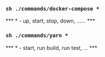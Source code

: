 ### `sh ./commands/docker-compose *`
*** * - up, start, stop, down, ...... ***

### `sh ./commands/yarn *`
*** * - start, run build, run test, ... ***
